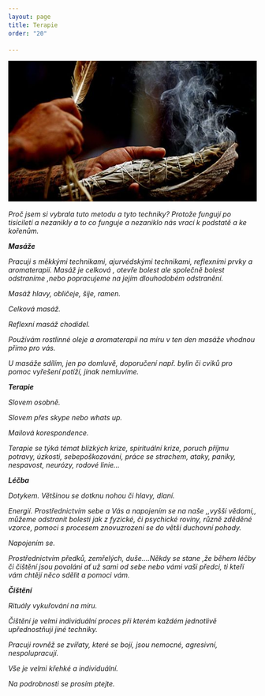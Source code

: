 ```yaml
---
layout: page
title: Terapie
order: "20"

---
```

![](/uploads/the-art-of-smudging.jpg)

_Proč jsem si vybrala tuto metodu a tyto techniky? Protože fungují po tisíciletí a nezanikly a to co funguje a nezaniklo nás vrací k podstatě a ke kořenům._

**_Masáže_**

_Pracuji s měkkými technikami, ajurvédskými technikami, reflexními prvky a aromaterapií. Masáž je celková , otevře bolest ale společně bolest odstraníme ,nebo popracujeme na jejím dlouhodobém odstranění._

_Masáž hlavy, obličeje, šíje, ramen._

_Celková masáž._

_Reflexní masáž chodidel._

_Používám rostlinné oleje a aromaterapii na míru v ten den masáže vhodnou přímo pro vás._

_U masáže sdílím, jen po domluvě, doporučení např. bylin či cviků pro pomoc vyřešení potíží, jinak nemluvíme._

**_Terapie_**

_Slovem osobně._

_Slovem přes skype nebo whats up._

_Mailová korespondence._

_Terapie se týká témat blízkých krize, spirituální krize, poruch příjmu potravy, úzkosti, sebepoškozování, práce se strachem, ataky, paniky, nespavost, neurózy, rodové linie..._

**_Léčba_**

_Dotykem. Většinou se dotknu nohou či hlavy, dlaní._

_Energií. Prostřednictvím sebe a Vás a napojením se na naše ,,vyšší vědomí,, můžeme odstranit bolesti jak z fyzické, či psychické roviny, různě zděděné vzorce, pomoci s procesem znovuzrození se do větší duchovní pohody._

_Napojením se._

_Prostřednictvím předků, zemřelých, duše....Někdy se stane ,že během léčby či čištění jsou povoláni ať už sami od sebe nebo vámi vaši předci, ti kteří vám chtějí něco sdělit a pomoci vám._

**_Čištění_**

_Rituály vykuřování na míru._

_Čištění je velmi individuální proces při kterém každém jednotlivě upřednostňuji jiné techniky._

_Pracuji rovněž se zvířaty, které se bojí, jsou nemocné, agresivní, nespolupracují._

_Vše je velmi křehké a individuální._

_Na podrobnosti se prosím ptejte._